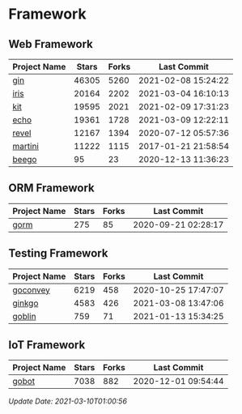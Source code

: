 # Framework

## Web Framework
| Project Name | Stars | Forks | Last Commit |
| ------------ | ----- | ----- | ----------- |
| [gin](https://github.com/gin-gonic/gin) | 46305 | 5260 | 2021-02-08 15:24:22 |
| [iris](https://github.com/kataras/iris) | 20164 | 2202 | 2021-03-04 16:10:13 |
| [kit](https://github.com/go-kit/kit) | 19595 | 2021 | 2021-02-09 17:31:23 |
| [echo](https://github.com/labstack/echo) | 19361 | 1728 | 2021-03-09 12:22:11 |
| [revel](https://github.com/revel/revel) | 12167 | 1394 | 2020-07-12 05:57:36 |
| [martini](https://github.com/go-martini/martini) | 11222 | 1115 | 2017-01-21 21:58:54 |
| [beego](https://github.com/astaxie/beego) | 95 | 23 | 2020-12-13 11:36:23 |

## ORM Framework
| Project Name | Stars | Forks | Last Commit |
| ------------ | ----- | ----- | ----------- |
| [gorm](https://github.com/jinzhu/gorm) | 275 | 85 | 2020-09-21 02:28:17 |

## Testing Framework
| Project Name | Stars | Forks | Last Commit |
| ------------ | ----- | ----- | ----------- |
| [goconvey](https://github.com/smartystreets/goconvey) | 6219 | 458 | 2020-10-25 17:47:07 |
| [ginkgo](https://github.com/onsi/ginkgo) | 4583 | 426 | 2021-03-08 13:47:06 |
| [goblin](https://github.com/franela/goblin) | 759 | 71 | 2021-01-13 15:34:25 |

## IoT Framework
| Project Name | Stars | Forks | Last Commit |
| ------------ | ----- | ----- | ----------- |
| [gobot](https://github.com/hybridgroup/gobot) | 7038 | 882 | 2020-12-01 09:54:44 |

*Update Date: 2021-03-10T01:00:56*